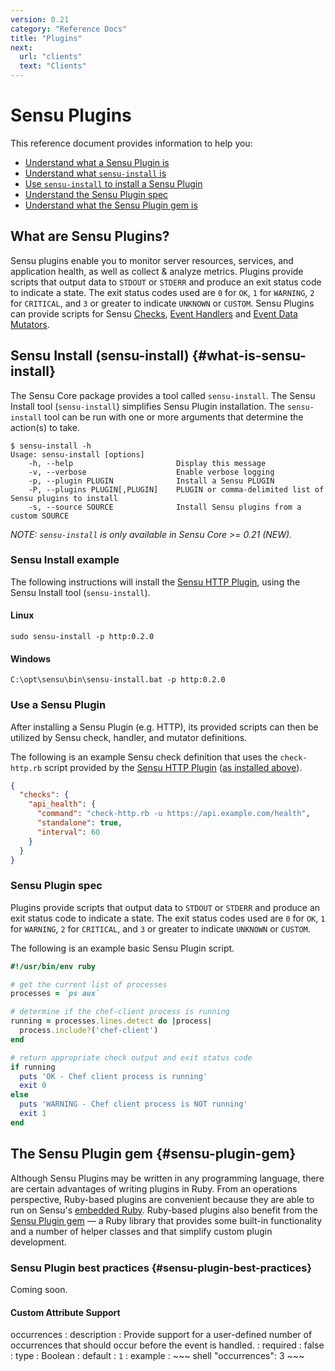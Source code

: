 ```yaml
---
version: 0.21
category: "Reference Docs"
title: "Plugins"
next:
  url: "clients"
  text: "Clients"
---
```


# Sensu Plugins

This reference document provides information to help you:

- [Understand what a Sensu Plugin is](#what-are-sensu-plugins)
- [Understand what `sensu-install` is](#what-is-sensu-install)
- [Use `sensu-install` to install a Sensu Plugin](#sensu-install-example)
- [Understand the Sensu Plugin spec](#sensu-plugin-spec)
- [Understand what the Sensu Plugin gem is](#sensu-plugin-gem)

## What are Sensu Plugins?

Sensu plugins enable you to monitor server resources, services, and application health, as well as collect & analyze metrics. Plugins provide scripts that output data to `STDOUT` or `STDERR` and produce an exit status code to indicate a state. The exit status codes used are `0` for `OK`, `1` for `WARNING`, `2` for `CRITICAL`, and `3` or greater to indicate `UNKNOWN` or `CUSTOM`. Sensu Plugins can provide scripts for Sensu [Checks](#checks), [Event Handlers](#handlers) and [Event Data Mutators](#mutators).

## Sensu Install (sensu-install) {#what-is-sensu-install}

The Sensu Core package provides a tool called `sensu-install`. The Sensu Install tool (`sensu-install`) simplifies Sensu Plugin installation. The `sensu-install` tool can be run with one or more arguments that determine the action(s) to take.

~~~ shell
$ sensu-install -h
Usage: sensu-install [options]
    -h, --help                       Display this message
    -v, --verbose                    Enable verbose logging
    -p, --plugin PLUGIN              Install a Sensu PLUGIN
    -P, --plugins PLUGIN[,PLUGIN]    PLUGIN or comma-delimited list of Sensu plugins to install
    -s, --source SOURCE              Install Sensu plugins from a custom SOURCE
~~~

_NOTE: `sensu-install` is only available in Sensu Core >= 0.21 (NEW)._

### Sensu Install example

The following instructions will install the [Sensu HTTP Plugin](https://github.com/sensu-plugins/sensu-plugins-http), using the Sensu Install tool (`sensu-install`).

#### Linux

~~~ shell
sudo sensu-install -p http:0.2.0
~~~

#### Windows

~~~ plain
C:\opt\sensu\bin\sensu-install.bat -p http:0.2.0
~~~

### Use a Sensu Plugin

After installing a Sensu Plugin (e.g. HTTP), its provided scripts can then be utilized by Sensu check, handler, and mutator definitions.

The following is an example Sensu check definition that uses the `check-http.rb` script provided by the [Sensu HTTP Plugin](https://github.com/sensu-plugins/sensu-plugins-http) ([as installed above](#sensu-install-example)).

~~~ json
{
  "checks": {
    "api_health": {
      "command": "check-http.rb -u https://api.example.com/health",
      "standalone": true,
      "interval": 60
    }
  }
}
~~~

### Sensu Plugin spec

Plugins provide scripts that output data to `STDOUT` or `STDERR` and produce an exit status code to indicate a state. The exit status codes used are `0` for `OK`, `1` for `WARNING`, `2` for `CRITICAL`, and `3` or greater to indicate `UNKNOWN` or `CUSTOM`.

The following is an example basic Sensu Plugin script.

~~~ ruby
#!/usr/bin/env ruby

# get the current list of processes
processes = `ps aux`

# determine if the chef-client process is running
running = processes.lines.detect do |process|
  process.include?('chef-client')
end

# return appropriate check output and exit status code
if running
  puts 'OK - Chef client process is running'
  exit 0
else
  puts 'WARNING - Chef client process is NOT running'
  exit 1
end
~~~


## The Sensu Plugin gem {#sensu-plugin-gem}

Although Sensu Plugins may be written in any programming language, there are
certain advantages of writing plugins in Ruby. From an operations perspective,
Ruby-based plugins are convenient because they are able to run on Sensu's
[embedded Ruby][embedded-ruby]. Ruby-based plugins also benefit from the [Sensu
Plugin gem][sensu-plugin-gem] &mdash; a Ruby library that provides some built-in
functionality and a number of helper classes and  that simplify custom plugin
development.

### Sensu Plugin best practices {#sensu-plugin-best-practices}

Coming soon.

#### Custom Attribute Support



occurrences
: description
  : Provide support for a user-defined number of occurrences that should occur
    before the event is handled.
: required
  : false
: type
  : Boolean
: default
  : `1`
: example
  : ~~~ shell
    "occurrences": 3
    ~~~





[embedded-ruby]:            configuration#configuration-variables
[sensu-plugin-gem]:         https://github.com/sensu-plugins/sensu-plugin
